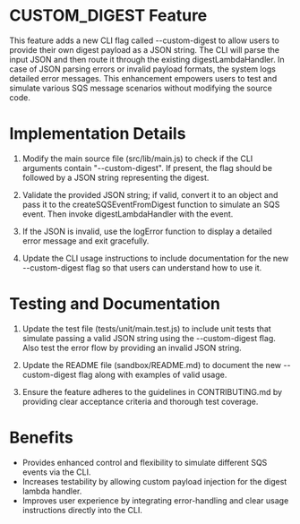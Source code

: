 # CUSTOM_DIGEST Feature

This feature adds a new CLI flag called --custom-digest to allow users to provide their own digest payload as a JSON string. The CLI will parse the input JSON and then route it through the existing digestLambdaHandler. In case of JSON parsing errors or invalid payload formats, the system logs detailed error messages. This enhancement empowers users to test and simulate various SQS message scenarios without modifying the source code.

# Implementation Details

1. Modify the main source file (src/lib/main.js) to check if the CLI arguments contain "--custom-digest". If present, the flag should be followed by a JSON string representing the digest.

2. Validate the provided JSON string; if valid, convert it to an object and pass it to the createSQSEventFromDigest function to simulate an SQS event. Then invoke digestLambdaHandler with the event.

3. If the JSON is invalid, use the logError function to display a detailed error message and exit gracefully.

4. Update the CLI usage instructions to include documentation for the new --custom-digest flag so that users can understand how to use it.

# Testing and Documentation

1. Update the test file (tests/unit/main.test.js) to include unit tests that simulate passing a valid JSON string using the --custom-digest flag. Also test the error flow by providing an invalid JSON string.

2. Update the README file (sandbox/README.md) to document the new --custom-digest flag along with examples of valid usage.

3. Ensure the feature adheres to the guidelines in CONTRIBUTING.md by providing clear acceptance criteria and thorough test coverage.

# Benefits

- Provides enhanced control and flexibility to simulate different SQS events via the CLI.
- Increases testability by allowing custom payload injection for the digest lambda handler.
- Improves user experience by integrating error-handling and clear usage instructions directly into the CLI.
